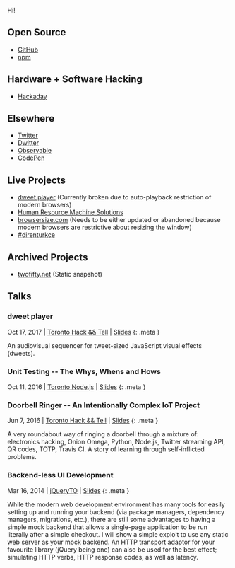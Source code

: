 Hi!

## Open Source

* [GitHub](https://github.com/atesgoral)
* [npm](https://www.npmjs.com/~atesgoral)

## Hardware + Software Hacking

* [Hackaday](https://hackaday.io/atesgoral)

## Elsewhere

* [Twitter](https://twitter.com/atesgoral)
* [Dwitter](https://www.dwitter.net/u/magna)
* [Observable](https://observablehq.com/@atesgoral)
* [CodePen](https://codepen.io/atesgoral/)

## Live Projects

* [dweet player](https://dweetplayer.net) (Currently broken due to auto-playback restriction of modern browsers)
* [Human Resource Machine Solutions](http://atesgoral.github.io/hrm-solutions/)
* [browsersize.com](https://browsersize.com) (Needs to be either updated or abandoned because modern browsers are restrictive about resizing the window)
* [#direnturkce](https://direnturkce.org)

## Archived Projects

* [twofifty.net](http://twofifty.net) (Static snapshot)

## Talks

### dweet player

Oct 17, 2017 | [Toronto Hack && Tell](https://www.meetup.com/Toronto-Hack-and-Tell/) | [Slides](https://speakerdeck.com/atesgoral/dweet-player)
{: .meta }

An audiovisual sequencer for tweet-sized JavaScript visual effects (dweets).

### Unit Testing -- The Whys, Whens and Hows

Oct 11, 2016 | [Toronto Node.js](https://www.meetup.com/toronto-node-js/) | [Slides](https://speakerdeck.com/atesgoral/unit-testing-the-whys-whens-and-hows)
{: .meta }

### Doorbell Ringer -- An Intentionally Complex IoT Project

Jun 7, 2016 | [Toronto Hack && Tell](https://www.meetup.com/Toronto-Hack-and-Tell/) | [Slides](https://speakerdeck.com/atesgoral/doorbell-ringer)
{: .meta }

A very roundabout way of ringing a doorbell through a mixture of: electronics hacking, Onion Omega, Python, Node.js, Twitter streaming API, QR codes, TOTP, Travis CI. A story of learning through self-inflicted problems.

### Backend-less UI Development

Mar 16, 2014 | [jQueryTO](http://jqueryto.com/) | [Slides](https://speakerdeck.com/atesgoral/backend-less-ui-development)
{: .meta }

While the modern web development environment has many tools for easily setting up and running your backend (via package managers, dependency managers, migrations, etc.), there are still some advantages to having a simple mock backend that allows a single-page application to be run literally after a simple checkout. I will show a simple exploit to use any static web server as your mock backend. An HTTP transport adaptor for your favourite library (jQuery being one) can also be used for the best effect; simulating HTTP verbs, HTTP response codes, as well as latency.

